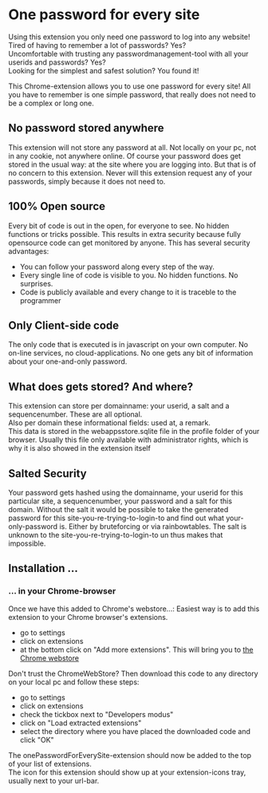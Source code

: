 # One password for every site
Using this extension you only need one password to log into any website!<br/> 
Tired of having to remember a lot of passwords? Yes?<br/>
Uncomfortable with trusting any passwordmanagement-tool with all your userids and passwords? Yes?<br/>
Looking for the simplest and safest solution? You found it!

This Chrome-extension allows you to use one password for every site! All you have to remember is one simple password, that really does not need to be a complex or long one.
<h2>No password stored anywhere</h2>
This extension will not store any password at all. Not locally on your pc, not in any cookie, not anywhere online. 
Of course your password does get stored in the usual way: at the site where you are logging into. But that is of no concern to this extension.
 Never will this extension request any of your passwords, simply because it does not need to.

<h2>100% Open source</h2>
<p>Every bit of code is out in the open, for everyone to see. No hidden functions or tricks possible. 
This results in extra security because fully opensource code can get monitored by anyone. This has several security advantages:
<ul>
 <li>You can follow your password along every step of the way.</li>
 <li>Every single line of code is visible to you. No hidden functions. No surprises.</li>
 <li>Code is publicly available and every change to it is traceble to the programmer</li>
</ul>
</p>

<h2>Only Client-side code</h2>
<p>The only code that is executed is in javascript on your own computer. No on-line services, no cloud-applications. No
    one gets any bit of information about your one-and-only password.</p>

<h2>What does gets stored? And where?</h2>
This extension can store per domainname: your userid, a <a title="A salt can be used for extra security. Using a salt prevents the hased value to get found in some rainbowtable">salt</a> and a sequencenumber. These are all optional.</br>
Also per domain these informational fields: used at, a remark.</br>
This data is stored in the webappsstore.sqlite file in the profile folder of your browser. Usually this file only
 available with administrator rights, which is why it is also showed in the extension itself

<h2>Salted Security</h2>
<p>Your password gets hashed using the domainname, your userid for this particular site, a sequencenumber, your password and a salt for this domain.
    Without the salt it would be possible to take the generated password for this site-you-re-trying-to-login-to and
    find out what your-only-password is. Either by bruteforcing or via rainbowtables.
    The salt is unknown to the site-you-re-trying-to-login-to un thus makes that impossible.</p>
</p>
<h2>Installation ...</h2>
<h3>... in your Chrome-browser</h3>
<p>Once we have this added to Chrome's webstore...: Easiest way is to add this extension to your Chrome browser's extensions.
 <ul>
  <li>go to settings</li>
  <li>click on extensions</li>
  <li>at the bottom click on "Add more extensions". This will bring you to <a href="https://chrome.google.com/webstore/category/extensions?hl=nl">the Chrome webstore</a></li>
 </ul>
</p>
<p>Don't trust the ChromeWebStore? Then download this code to any directory on your local pc and follow these steps:
 <ul>
  <li>go to settings</li>
  <li>click on extensions</li>
  <li>check the tickbox next to "Developers modus"</li>
  <li>click on "Load extracted extensions"</li>
  <li>select the directory where you have placed the downloaded code and click "OK"</li>
 </ul>
 The onePasswordForEverySite-extension should now be added to the top of your list of extensions.<br/>
 The icon for this extension should show up at your extension-icons tray, usually next to your url-bar.
</p> 